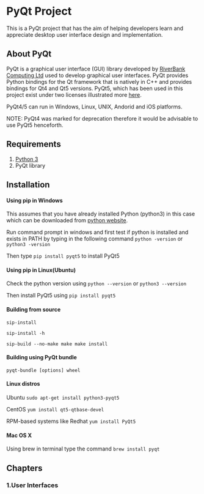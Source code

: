 # PyQt Project
This is a PyQt project that has the aim of helping developers learn and appreciate desktop user interface design and 
implementation.

## About PyQt
PyQt is a graphical user interface (GUI) library developed by 
[RiverBank Computing Ltd](https://www.riverbankcomputing.com/) used to develop graphical user interfaces.
PyQt provides Python bindings for the Qt framework that is natively in C++ and provides bindings for Qt4 and Qt5 
versions.
PyQt5, which has been used in this project exist under two licenses illustrated more 
[here](https://www.riverbankcomputing.com/static/Docs/PyQt5/introduction.html#license).

PyQt4/5 can run in Windows, Linux, UNIX, Andorid and iOS platforms.

NOTE: PyQt4 was marked for deprecation therefore it would be advisable to use PyQt5 henceforth.

## Requirements

1. [Python 3](https://www.python.org/downloads/)
2. PyQt library

## Installation
#### Using pip in Windows
This assumes that you have already installed Python (python3) in this case which can be downloaded from 
[python website](https://www.python.org/downloads/).

Run command prompt in windows and first test if python is installed and exists in PATH by typing in the following 
command `python -version` or `python3 -version`

Then type `pip install pyqt5` to install PyQt5

#### Using pip in Linux(Ubuntu)
Check the python version using `python --version` or `python3 --version`

Then install PyQt5 using `pip install pyqt5`

#### Building from source
`sip-install`

`sip-install -h`

`
sip-build --no-make
make
make install
`

#### Building using PyQt bundle
`pyqt-bundle [options] wheel`


#### Linux distros
Ubuntu
`sudo apt-get install python3-pyqt5`

CentOS
`yum install qt5-qtbase-devel`

RPM-based systems like Redhat
`yum install PyQt5`

#### Mac OS X
Using brew in terminal type the command
`brew install pyqt`

## Chapters
### 1.User Interfaces

